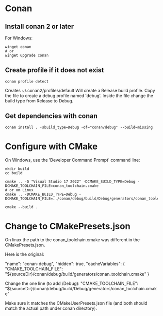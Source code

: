 # Conan

## Install conan 2 or later
For Windows:
```
winget conan
# or
winget upgrade conan
```

## Create profile if it does not exist

```
conan profile detect
```

Creates ~/.conan2/profiles/default
Will create a Release build profile.  Copy the file to create a debug profile named 'debug'. Inside the file change the build type from Release to Debug.

## Get dependencies with conan

```
conan install . -sbuild_type=Debug -of="conan/debug" --build=missing
```

# Configure with CMake

On Windows, use the 'Developer Command Prompt' command line:

```
mkdir build
cd build

cmake .. -G "Visual Studio 17 2022" -DCMAKE_BUILD_TYPE=Debug -DCMAKE_TOOLCHAIN_FILE=conan_toolchain.cmake
# or on Linux
cmake .. -DCMAKE_BUILD_TYPE=Debug -DCMAKE_TOOLCHAIN_FILE=../conan/debug/build/Debug/generators/conan_toolchain.cmake

cmake --build .
```

# Change to CMakePresets.json

On linux the path to the conan_toolchain.cmake was different in the CMakePresets.json.

Here is the original:

 "name": "conan-debug",
 "hidden": true,
 "cacheVariables": {
     "CMAKE_TOOLCHAIN_FILE": "${sourceDir}/conan/debug/build/generators/conan_toolchain.cmake"
 }

Change the one line (to add /Debug):
     "CMAKE_TOOLCHAIN_FILE": "${sourceDir}/conan/debug/build/Debug/generators/conan_toolchain.cmake"

Make sure it matches the CMakeUserPresets.json file (and both should match the actual path under conan directory).